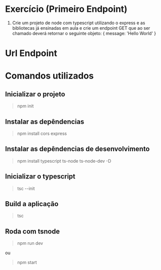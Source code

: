 # Exercício (Primeiro Endpoint)

1) Crie um projeto de node com typescript utilizando o express e as bibliotecas já ensinadas em aula e crie um endpoint GET que ao ser chamado deverá retornar o seguinte objeto: { message: 'Hello World' }

# Url Endpoint

>

# Comandos utilizados

## Inicializar o projeto

> npm init

## Instalar as depêndencias

> npm install cors express

## Instalar as depêndencias de desenvolvimento

> npm install typescript ts-node ts-node-dev -D

## Inicializar o typescript

> tsc --init

## Build a aplicação

> tsc

## Roda com tsnode

> npm run dev

ou

> npm start
